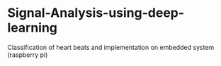# Signal-Analysis-using-deep-learning
Classification of heart beats and implementation on embedded system (raspberry pi)
